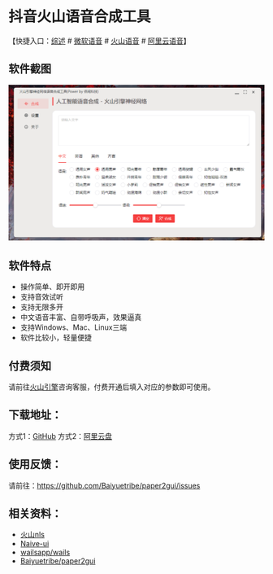 # 抖音火山语音合成工具

【快捷入口：[综述](readme.md) # [微软语音](microsoft_tts.md) # [火山语音](huoshan_tts.md) # [阿里云语音](aliyun_tts.md)】

## 软件截图

![](../docs/images/huoshan_tts.png)

## 软件特点

- 操作简单、即开即用
- 支持音效试听
- 支持无限多开
- 中文语音丰富、自带呼吸声，效果逼真
- 支持Windows、Mac、Linux三端
- 软件比较小，轻量便捷
  
## 付费须知

请前往[火山引擎](https://www.volcengine.com/product/voice-tech)咨询客服，付费开通后填入对应的参数即可使用。

## 下载地址：

方式1：[GitHub](https://github.com/Baiyuetribe/paper2gui/releases/tag/Published)
方式2：[阿里云盘](https://www.aliyundrive.com/s/2b4hyudGkni)

## 使用反馈：

请前往：https://github.com/Baiyuetribe/paper2gui/issues


## 相关资料：

- [火山nls](https://www.volcengine.com/product/voice-tech)
- [Naive-ui](https://www.naiveui.com/zh-CN/os-theme)
- [wailsapp/wails](https://github.com/wailsapp/wails)
- [Baiyuetribe/paper2gui](https://github.com/Baiyuetribe/paper2gui)